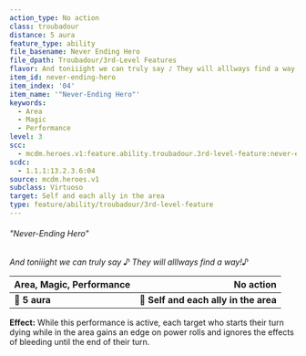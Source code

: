 ```yaml
---
action_type: No action
class: troubadour
distance: 5 aura
feature_type: ability
file_basename: Never Ending Hero
file_dpath: Troubadour/3rd-Level Features
flavor: And toniiight we can truly say ♪ They will alllways find a way!♪
item_id: never-ending-hero
item_index: '04'
item_name: '"Never-Ending Hero"'
keywords:
  - Area
  - Magic
  - Performance
level: 3
scc:
  - mcdm.heroes.v1:feature.ability.troubadour.3rd-level-feature:never-ending-hero
scdc:
  - 1.1.1:13.2.3.6:04
source: mcdm.heroes.v1
subclass: Virtuoso
target: Self and each ally in the area
type: feature/ability/troubadour/3rd-level-feature
---
```


###### "Never-Ending Hero"

*And toniiight we can truly say ♪ They will alllways find a way!♪*

| **Area, Magic, Performance** |                         **No action** |
| ---------------------------- | ------------------------------------: |
| **📏 5 aura**                | **🎯 Self and each ally in the area** |

**Effect:** While this performance is active, each target who starts their turn dying while in the area gains an edge on power rolls and ignores the effects of bleeding until the end of their turn.
